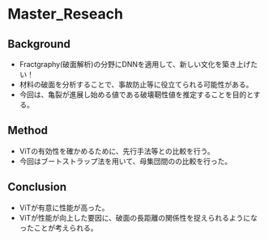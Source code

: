 # Master_Reseach

## Background
- Fractgraphy(破面解析)の分野にDNNを適用して、新しい文化を築き上げたい！
- 材料の破面を分析することで、事故防止等に役立てられる可能性がある。
- 今回は、亀裂が進展し始める値である破壊靭性値を推定することを目的とする。

## Method
- ViTの有効性を確かめるために、先行手法等との比較を行う。
- 今回はブートストラップ法を用いて、母集団間のの比較を行った。

## Conclusion
- ViTが有意に性能が高った。
- ViTが性能が向上した要因に、破面の長距離の関係性を捉えられるようになったことが考えられる。
